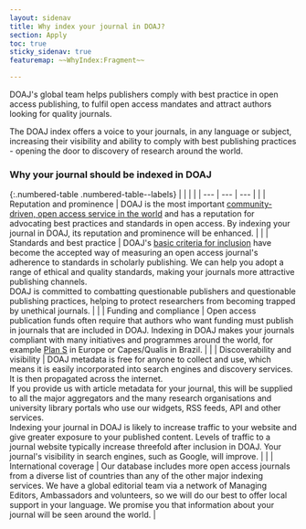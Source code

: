 ```yaml
---
layout: sidenav
title: Why index your journal in DOAJ?
section: Apply
toc: true
sticky_sidenav: true
featuremap: ~~WhyIndex:Fragment~~

---
```


DOAJ's global team helps publishers comply with best practice in open access publishing, to fulfil open access mandates and attract authors looking for quality journals.

The DOAJ index offers a voice to your journals, in any language or subject, increasing their visibility and ability to comply with best publishing practices - opening the door to discovery of research around the world.

### Why your journal should be indexed in DOAJ

{:.numbered-table .numbered-table--labels}
| | | |
| --- | --- | --- |
|   | Reputation and prominence | DOAJ is the most important [community-driven, open access service in the world](http://repository.jisc.ac.uk/6269/10/final-KE-Report-V5.1-20JAN2016.pdf) and has a reputation for advocating best practices and standards in open access. By indexing your journal in DOAJ, its reputation and prominence will be enhanced. |
|   | Standards and best practice | DOAJ's [basic criteria for inclusion](/apply/guide/) have become the accepted way of measuring an open access journal's adherence to standards in scholarly publishing. We can help you adopt a range of ethical and quality standards, making your journals more attractive publishing channels. <br>DOAJ is committed to combatting questionable publishers and questionable publishing practices, helping to protect researchers from becoming trapped by unethical journals. |
|   | Funding and compliance | Open access publication funds often require that authors who want funding must publish in journals that are included in DOAJ. Indexing in DOAJ makes your journals compliant with many initiatives and programmes around the world, for example [Plan S](https://www.coalition-s.org/) in Europe or  Capes/Qualis in Brazil. |
|   | Discoverability and visibility | DOAJ metadata is free for anyone to collect and use, which means it is easily incorporated into search engines and discovery services. It is then propagated across the internet. <br>If you provide us with article metadata for your journal, this will be supplied to all the major aggregators and the many research organisations and university library portals who use our widgets, RSS feeds, API and other services. <br>Indexing your journal in DOAJ is likely to increase traffic to your website and give greater exposure to your published content. Levels of traffic to a journal website typically increase threefold after inclusion in DOAJ. Your journal's visibility in search engines, such as Google, will improve. |
|   | International coverage  | Our database includes more open access journals from a diverse list of countries than any of the other major indexing services. We have a global editorial team via a network of Managing Editors, Ambassadors and volunteers, so we will do our best to offer local support in your language. We promise you that information about your journal will be seen around the world. |
